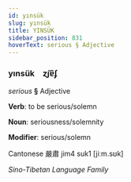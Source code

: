 ```yaml
---
id: yınsük
slug: yınsük
title: YINSÜK
sidebar_position: 831
hoverText: serious § Adjective
---
```


### yınsük&emsp;<span kind="abugida">ɀ̃ȷɐ̑ʄ</span>

*serious* **§** Adjective

**Verb**: to be serious/solemn

**Noun**: seriousness/solemnity

**Modifier**: serious/solemn

Cantonese 嚴肅 jim4 suk1 [jiːm.sʊk]

*Sino-Tibetan Language Family*